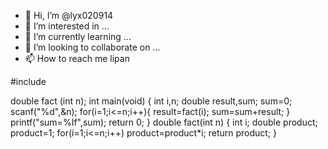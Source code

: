 - 👋 Hi, I’m @lyx020914
- 👀 I’m interested in ...
- 🌱 I’m currently learning ...
- 💞️ I’m looking to collaborate on ...
- 📫 How to reach me lipan

<!---
lyx020914/lyx020914 is a ✨ special ✨ repository because its `README.md` (this file) appears on your GitHub profile.
You can click the Preview link to take a look at your changes.
--->#include<stdio.h>
double fact (int n);
int main(void)
{
	int i,n;
	double result,sum;
	sum=0;
	scanf("%d",&n);
	for(i=1;i<=n;i++){
		result=fact(i);
		sum=sum+result;
	}
	printf("sum=%If",sum);
	return 0;
}
double fact(int n)
{
	int i;
	double product;
	product=1;
	for(i=1;i<=n;i++)
	product=product*i; 
	return product;
}
